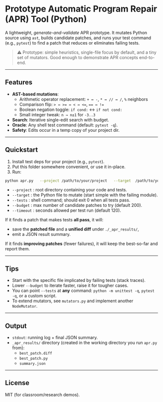 # Prototype Automatic Program Repair (APR) Tool (Python)

A lightweight, *generate-and-validate* APR prototype. It mutates Python source using `ast`,
builds candidate patches, and runs your test command (e.g., `pytest`) to find a patch that
reduces or eliminates failing tests.

> ⚠️ Prototype: simple heuristics, single-file focus by default, and a tiny set of mutators.
> Good enough to demonstrate APR concepts end-to-end.

---

## Features

- **AST-based mutations**:
  - Arithmetic operator replacement: `+ ↔ -`, `* ↔ // ↔ /`, `%` neighbors
  - Comparison flip: `> ↔ >= ↔ < ↔ <=`, `== ↔ !=`
  - Boolean negation toggle: `if cond:` ↔ `if not cond:`
  - Small integer tweak: `n → n±1` for `-3..3`
- **Search**: Iterative single-edit search with budget.
- **Oracle**: Any shell test command (default: `pytest -q`).
- **Safety**: Edits occur in a temp copy of your project dir.

---

## Quickstart

1. Install test deps for your project (e.g., `pytest`).
2. Put this folder somewhere convenient, or use it in-place.
3. Run:

```bash
python apr.py   --project /path/to/your/project   --target  /path/to/your/project/mypkg/module.py   --tests   "pytest -q"   --budget  200   --timeout 120
```

- `--project` : root directory containing your code and tests.
- `--target`  : the Python file to mutate (start simple with the failing module).
- `--tests`   : shell command; should exit 0 when all tests pass.
- `--budget`  : max number of candidate patches to try (default 200).
- `--timeout` : seconds allowed per test run (default 120).

If it finds a patch that makes tests **all pass**, it will:
- save the **patched file** and a **unified diff** under `./_apr_results/`,
- emit a JSON result summary.

If it finds **improving patches** (fewer failures), it will keep the best-so-far and report them.

---

## Tips

- Start with the specific file implicated by failing tests (stack traces).
- Lower `--budget` to iterate faster, raise it for tougher cases.
- You can point `--tests` at **any** command: `python -m unittest -q`, `pytest -q`, or a custom script.
- To extend mutators, see `mutators.py` and implement another `NodeMutator`.

---

## Output

- `stdout`: running log + final JSON summary.
- `_apr_results/` directory (created in the working directory you run `apr.py` from):
  - `best_patch.diff`
  - `best_patch.py`
  - `summary.json`

---

## License

MIT (for classroom/research demos).

